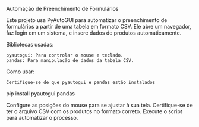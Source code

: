 Automação de Preenchimento de Formulários

Este projeto usa PyAutoGUI para automatizar o preenchimento de formulários a partir de uma tabela em formato CSV. Ele abre um navegador, faz login em um sistema, e insere dados de produtos automaticamente.

Bibliotecas usadas:

    pyautogui: Para controlar o mouse e teclado.
    pandas: Para manipulação de dados da tabela CSV.

Como usar:

    Certifique-se de que pyautogui e pandas estão instalados

pip install pyautogui pandas

Configure as posições do mouse para se ajustar à sua tela.
Certifique-se de ter o arquivo CSV com os produtos no formato correto.
Execute o script para automatizar o processo.
